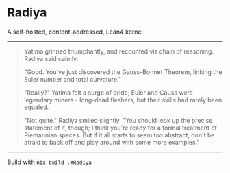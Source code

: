 # Radiya
A self-hosted, content-addressed, Lean4 kernel

---
> Yatima grinned triumphantly, and recounted vis chain of reasoning. Radiya said
> calmly:
>
> "Good. You've just discovered the Gauss-Bonnet Theorem, linking the Euler
> number and total curvature." 
>
> "Really?" Yatima felt a surge of pride; Euler and Gauss were legendary
> miners - long-dead fleshers, but their skills had rarely been equaled.
>
> "Not quite." Radiya smiled slightly. "You should look up the precise statement
> of it, though; I think you're ready for a formal treatment of Riemannian
> spaces. But if it all starts to seem too abstract, don't be afraid to back off
> and play around with some more examples."
---

Build with `nix build .#Radiya`
